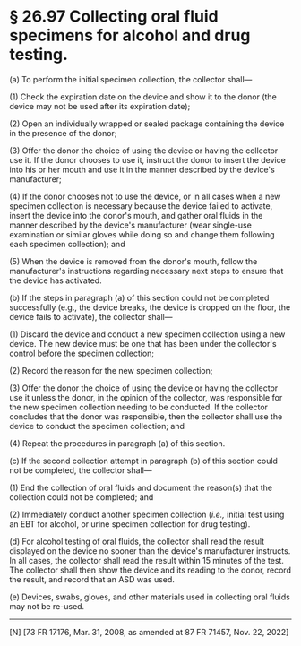 # § 26.97   Collecting oral fluid specimens for alcohol and drug testing.

(a) To perform the initial specimen collection, the collector shall—


(1) Check the expiration date on the device and show it to the donor (the device may not be used after its expiration date);


(2) Open an individually wrapped or sealed package containing the device in the presence of the donor;


(3) Offer the donor the choice of using the device or having the collector use it. If the donor chooses to use it, instruct the donor to insert the device into his or her mouth and use it in the manner described by the device's manufacturer;


(4) If the donor chooses not to use the device, or in all cases when a new specimen collection is necessary because the device failed to activate, insert the device into the donor's mouth, and gather oral fluids in the manner described by the device's manufacturer (wear single-use examination or similar gloves while doing so and change them following each specimen collection); and


(5) When the device is removed from the donor's mouth, follow the manufacturer's instructions regarding necessary next steps to ensure that the device has activated.






(b) If the steps in paragraph (a) of this section could not be completed successfully (e.g., the device breaks, the device is dropped on the floor, the device fails to activate), the collector shall—


(1) Discard the device and conduct a new specimen collection using a new device. The new device must be one that has been under the collector's control before the specimen collection;


(2) Record the reason for the new specimen collection;


(3) Offer the donor the choice of using the device or having the collector use it unless the donor, in the opinion of the collector, was responsible for the new specimen collection needing to be conducted. If the collector concludes that the donor was responsible, then the collector shall use the device to conduct the specimen collection; and


(4) Repeat the procedures in paragraph (a) of this section.


(c) If the second collection attempt in paragraph (b) of this section could not be completed, the collector shall—


(1) End the collection of oral fluids and document the reason(s) that the collection could not be completed; and


(2) Immediately conduct another specimen collection (*i.e.,* initial test using an EBT for alcohol, or urine specimen collection for drug testing).


(d) For alcohol testing of oral fluids, the collector shall read the result displayed on the device no sooner than the device's manufacturer instructs. In all cases, the collector shall read the result within 15 minutes of the test. The collector shall then show the device and its reading to the donor, record the result, and record that an ASD was used.


(e) Devices, swabs, gloves, and other materials used in collecting oral fluids may not be re-used.





---

[N] [73 FR 17176, Mar. 31, 2008, as amended at 87 FR 71457, Nov. 22, 2022]








